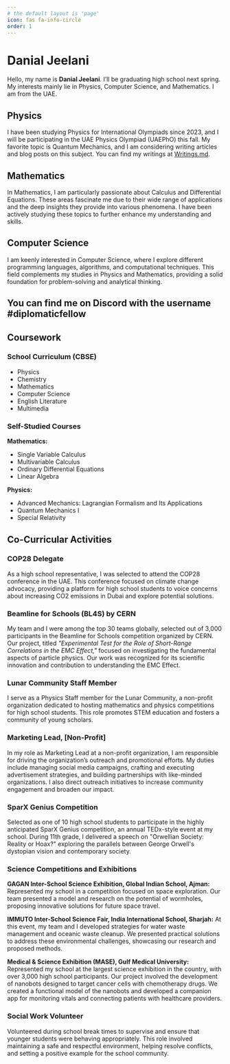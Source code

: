 ```yaml
---
# the default layout is 'page'
icon: fas fa-info-circle
order: 1
---
```


# Danial Jeelani

Hello, my name is **Danial Jeelani**. I’ll be graduating high school next spring. My interests mainly lie in Physics, Computer Science, and Mathematics. I am from the UAE.

## Physics

I have been studying Physics for International Olympiads since 2023, and I will be participating in the UAE Physics Olympiad (UAEPhO) this fall. My favorite topic is Quantum Mechanics, and I am considering writing articles and blog posts on this subject. You can find my writings at [Writings.md](Writings.md).

## Mathematics

In Mathematics, I am particularly passionate about Calculus and Differential Equations. These areas fascinate me due to their wide range of applications and the deep insights they provide into various phenomena. I have been actively studying these topics to further enhance my understanding and skills.

## Computer Science

I am keenly interested in Computer Science, where I explore different programming languages, algorithms, and computational techniques. This field complements my studies in Physics and Mathematics, providing a solid foundation for problem-solving and analytical thinking.

## You can find me on Discord with the username #diplomaticfellow

## Coursework

### School Curriculum (CBSE)

- Physics
- Chemistry
- Mathematics
- Computer Science
- English Literature
- Multimedia

### Self-Studied Courses

**Mathematics:**
- Single Variable Calculus
- Multivariable Calculus
- Ordinary Differential Equations
- Linear Algebra

**Physics:**
- Advanced Mechanics: Lagrangian Formalism and Its Applications
- Quantum Mechanics I
- Special Relativity

## Co-Curricular Activities

### COP28 Delegate

As a high school representative, I was selected to attend the COP28 conference in the UAE. This conference focused on climate change advocacy, providing a platform for high school students to voice concerns about increasing CO2 emissions in Dubai and explore potential solutions.

### Beamline for Schools (BL4S) by CERN

My team and I were among the top 30 teams globally, selected out of 3,000 participants in the Beamline for Schools competition organized by CERN. Our project, titled *"Experimental Test for the Role of Short-Range Correlations in the EMC Effect,"* focused on investigating the fundamental aspects of particle physics. Our work was recognized for its scientific innovation and contribution to understanding the EMC Effect.

### Lunar Community Staff Member

I serve as a Physics Staff member for the Lunar Community, a non-profit organization dedicated to hosting mathematics and physics competitions for high school students. This role promotes STEM education and fosters a community of young scholars.

### Marketing Lead, [Non-Profit]

In my role as Marketing Lead at a non-profit organization, I am responsible for driving the organization’s outreach and promotional efforts. My duties include managing social media campaigns, crafting and executing advertisement strategies, and building partnerships with like-minded organizations. I also direct outreach initiatives to increase community engagement and broaden our impact.

### SparX Genius Competition

Selected as one of 10 high school students to participate in the highly anticipated SparX Genius competition, an annual TEDx-style event at my school. During 11th grade, I delivered a speech on "Orwellian Society: Reality or Hoax?" exploring the parallels between George Orwell's dystopian vision and contemporary society.

### Science Competitions and Exhibitions

**GAGAN Inter-School Science Exhibition, Global Indian School, Ajman:**
Represented my school in a competition focused on space exploration. Our team presented a model and research on the potential of wormholes, proposing innovative solutions for future space travel.

**IMMUTO Inter-School Science Fair, India International School, Sharjah:**
At this event, my team and I developed strategies for water waste management and oceanic waste cleanup. We presented practical solutions to address these environmental challenges, showcasing our research and proposed methods.

**Medical & Science Exhibition (MASE), Gulf Medical University:**
Represented my school at the largest science exhibition in the country, with over 3,000 high school participants. Our project involved the development of nanobots designed to target cancer cells with chemotherapy drugs. We created a functional model of the nanobots and developed a companion app for monitoring vitals and connecting patients with healthcare providers.

### Social Work Volunteer

Volunteered during school break times to supervise and ensure that younger students were behaving appropriately. This role involved maintaining a safe and respectful environment, helping resolve conflicts, and setting a positive example for the school community.
